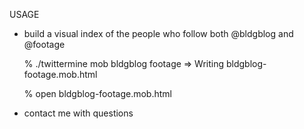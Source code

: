 USAGE

* build a visual index of the people who follow both @bldgblog and @footage

    % ./twittermine mob bldgblog footage
    => Writing bldgblog-footage.mob.html
    
    % open bldgblog-footage.mob.html


* contact me with questions
